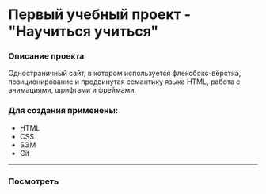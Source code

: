 # Первый учебный проект - "Научиться учиться"

### Описание проекта
Одностраничный сайт, в котором используется флексбокс-вёрстка, позиционирование и продвинутая семантику языка HTML, работа с анимациями, шрифтами и фреймами.

### Для создания применены:
- HTML
- CSS
- БЭМ
- Git
___
### Посмотреть
